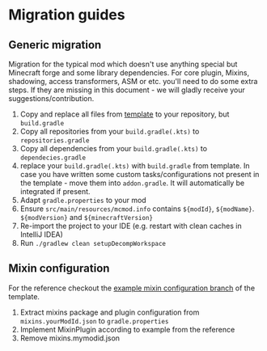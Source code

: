 # Migration guides

## Generic migration
Migration for the typical mod which doesn't use anything special but Minecraft forge and some library dependencies.
For core plugin, Mixins, shadowing, access transformers, ASM or etc. you'll need to do some extra steps.
If they are missing in this document - we will gladly receive your suggestions/contribution.

1. Copy and replace all files from [template](https://github.com/GTNewHorizons/ExampleMod1.7.10/releases/download/master-packages/migration.zip) to your repository, but `build.gradle`
2. Copy all repositories from your `build.gradle(.kts)` to `repositories.gradle`
3. Copy all dependencies from your `build.gradle(.kts)` to `dependecies.gradle`
4. replace your `build.gradle(.kts)` with `build.gradle` from template. In case you have written some custom tasks/configurations not present in the template - move them into `addon.gradle`. It will automatically be integrated if present.
5. Adapt `gradle.properties` to your mod
6. Ensure `src/main/resources/mcmod.info` contains `${modId}`, `${modName}`. `${modVersion}` and `${minecraftVersion}`
7. Re-import the project to your IDE (e.g. restart with clean caches in IntelliJ IDEA)
8. Run `./gradlew clean setupDecompWorkspace`

## Mixin configuration
For the reference checkout the [example mixin configuration branch](https://github.com/GTNewHorizons/ExampleMod1.7.10/tree/example-mixins) of the template.

1. Extract mixins package and plugin configuration from `mixins.yourModId.json` to `gradle.properties`
2. Implement MixinPlugin according to example from the reference
3. Remove mixins.mymodid.json
